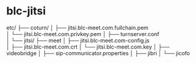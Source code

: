 # blc-jitsi

    
    





 etc/
    ├── coturn/ 
    │    ├── jitsi.blc-meet.com.fullchain.pem   
    │    └── jitsi.blc-meet.com.privkey.pem
    │
    ├── turnserver.conf                   
    │
    └── jitsi/
        ├── meet 
        │    ├── jitsi.blc-meet.com-config.js  
        │    ├── jitsi.blc-meet.com.crt
        │    └── jitsi.blc-meet.com.key
        │
        ├── videobridge
        │    ├── sip-communicator.properties
        │
        ├── jibri
        │
        └── jicofo


